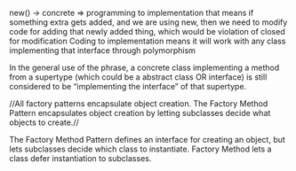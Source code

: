 new() -> concrete => programming to implementation
that means if something extra gets added, and we are using new, then we need to modify code
for adding that newly added thing, which would be violation of closed for modification
Coding to implementation means it will work with any class implementing that interface through polymorphism


In the general use of the phrase, a concrete class implementing
a method from a supertype (which could be a abstract class OR 
interface) is still considered to be “implementing the interface” of that supertype.

//All factory patterns encapsulate object creation. The Factory 
Method Pattern encapsulates object creation by letting subclasses
decide what objects to create.//

The Factory Method Pattern defines an interface for creating 
an object, but lets subclasses decide which class to instantiate.
Factory Method lets a class defer instantiation to subclasses.